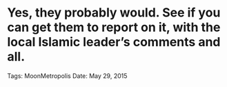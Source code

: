 # Yes, they probably would. See if you can get them to report on it, with the local Islamic leader’s comments and all.

Tags: MoonMetropolis
Date: May 29, 2015